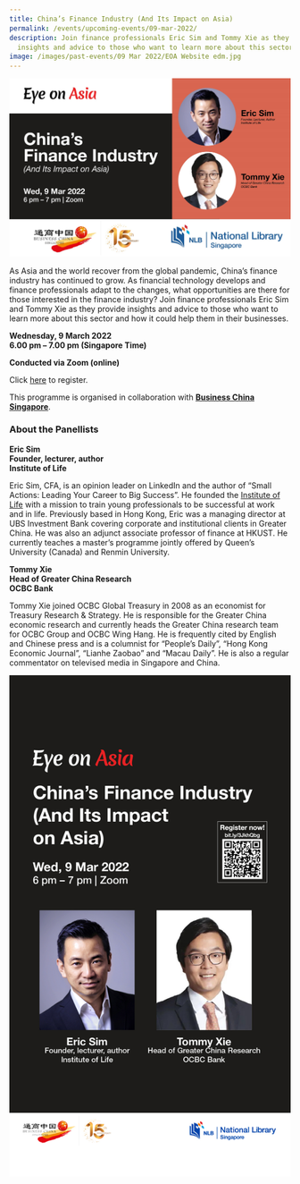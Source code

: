 ```yaml
---
title: China’s Finance Industry (And Its Impact on Asia)
permalink: /events/upcoming-events/09-mar-2022/
description: Join finance professionals Eric Sim and Tommy Xie as they provide
  insights and advice to those who want to learn more about this sector.
image: /images/past-events/09 Mar 2022/EOA Website edm.jpg
---
```

![9 March EDM](/images/past-events/09%20Mar%202022/EOA-Website-edm.jpg)

As Asia and the world recover from the global pandemic, China’s finance industry has continued to grow. As financial technology develops and finance professionals adapt to the changes, what opportunities are there for those interested in the finance industry? Join finance professionals Eric Sim and Tommy Xie as they provide insights and advice to those who want to learn more about this sector and how it could help them in their businesses.

**Wednesday, 9 March 2022**<br>
**6.00 pm – 7.00 pm (Singapore Time)**

**Conducted via Zoom (online)**

Click [here](https://www.eventbrite.sg/e/eye-on-asia-chinas-finance-industry-and-its-impact-on-asia-tickets-264992869807) to register.

This programme is organised in collaboration with [**Business China Singapore**](https://businesschina.org.sg/).

### **About the Panellists**

**Eric Sim**<br>
**Founder, lecturer, author**<br>
**Institute of Life**

Eric Sim, CFA, is an opinion leader on LinkedIn and the author of “Small Actions: Leading Your Career to Big Success”. He founded the [Institute of Life](https://iol.life/) with a mission to train young professionals to be successful at work and in life. Previously based in Hong Kong, Eric was a managing director at UBS Investment Bank covering corporate and institutional clients in Greater China. He was also an adjunct associate professor of finance at HKUST. He currently teaches a master’s programme jointly offered by Queen’s University (Canada) and Renmin University.

**Tommy Xie**<br>
**Head of Greater China Research**<br>
**OCBC Bank**

Tommy Xie joined OCBC Global Treasury in 2008 as an economist for Treasury Research & Strategy. He is responsible for the Greater China economic research and currently heads the Greater China research team for OCBC Group and OCBC Wing Hang. He is frequently cited by English and Chinese press and is a columnist for “People’s Daily”, “Hong Kong Economic Journal”, “Lianhe Zaobao” and “Macau Daily”. He is also a regular commentator on televised media in Singapore and China.

![EOA Programme 9 March 2022](/images/past-events/09%20Mar%202022/EOA%20DBB.jpg)